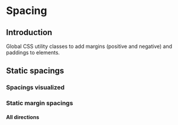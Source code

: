 # Spacing

## Introduction
Global CSS utility classes to add margins (positive and negative) and paddings to elements.

## Static spacings

### Spacings visualized

<Playground :childElementLayout="{spacing: 'inline'}">
  <div class="example-spacing-visual">
    <div class="p-spacing-pt-4 p-spacing-pr-4" />
  </div>
  <div class="example-spacing-visual">
    <div class="p-spacing-pt-8 p-spacing-pr-8" />
  </div>
  <div class="example-spacing-visual">
    <div class="p-spacing-pt-16 p-spacing-pr-16" />
  </div>
  <div class="example-spacing-visual">
    <div class="p-spacing-pt-24 p-spacing-pr-24" />
  </div>
  <div class="example-spacing-visual">
    <div class="p-spacing-pt-32 p-spacing-pr-32" />
  </div>
  <div class="example-spacing-visual">
    <div class="p-spacing-pt-40 p-spacing-pr-40" />
  </div>
  <div class="example-spacing-visual">
    <div class="p-spacing-pt-48 p-spacing-pr-48" />
  </div>
  <div class="example-spacing-visual">
    <div class="p-spacing-pt-56 p-spacing-pr-56" />
  </div>
  <div class="example-spacing-visual">
    <div class="p-spacing-pt-64 p-spacing-pr-64" />
  </div>
  <div class="example-spacing-visual">
    <div class="p-spacing-pt-72 p-spacing-pr-72" />
  </div>
  <div class="example-spacing-visual">
    <div class="p-spacing-pt-80 p-spacing-pr-80" />
  </div>
</Playground>

### Static margin spacings

#### All directions

<Playground>
  <div class="example-spacing">
    <div class="p-spacing-m-40" />
  </div>
</Playground>

#### Top

<Playground>
  <div class="example-spacing">
    <div class="p-spacing-mt-40" />
  </div>
</Playground>

#### Right

<Playground>
  <div class="example-spacing">
    <div class="p-spacing-mr-40" />
  </div>
</Playground>

#### Bottom

<Playground>
  <div class="example-spacing">
    <div class="p-spacing-mb-40" />
  </div>
</Playground>

#### Left

<Playground>
  <div class="example-spacing">
    <div class="p-spacing-ml-40" />
  </div>
</Playground>

---

### Static negative margin spacings

#### All directions

<Playground>
  <div class="example-spacing negative">
    <div class="p-spacing-m-n-40" />
  </div>
</Playground>

#### Top

<Playground>
  <div class="example-spacing negative">
    <div class="p-spacing-m-nt-40" />
  </div>
</Playground>

#### Right

<Playground>
  <div class="example-spacing negative">
    <div class="p-spacing-m-nr-40" />
  </div>
</Playground>

#### Bottom

<Playground>
  <div class="example-spacing negative">
    <div class="p-spacing-m-nb-40" />
  </div>
</Playground>

#### Left

<Playground>
  <div class="example-spacing negative">
    <div class="p-spacing-m-nl-40" />
  </div>
</Playground>

---

### Static padding spacings

#### All directions

<Playground>
  <div class="example-spacing">
    <div class="p-spacing-p-40"/>
  </div>
</Playground>

#### Top

<Playground>
  <div class="example-spacing">
    <div class="p-spacing-pt-40"/>
  </div>
</Playground>

#### Right

<Playground>
<div class="example-spacing">
  <div class="p-spacing-pr-40"/>
</div>
</Playground>

#### Bottom

<Playground>
  <div class="example-spacing">
    <div class="p-spacing-pb-40"/>
  </div>
</Playground>

#### Left

<Playground>
  <div class="example-spacing">
    <div class="p-spacing-pl-40"/>
  </div>
</Playground>

--- 

### Usage
Static spacings can be used as `padding` or `margin` by a CSS utility class on the element itself.

**Given values are:**

`0 | 4 | 8 | 16 | 24 | 32 | 40 | 48 | 56 | 64 | 72 | 80`

**Possible class names for margin spacings (where {v} is the spacing value):**
* `p-spacing-m-{v}` => margin (all 4 directions)
* `p-spacing-mt-{v}` => margin-top
* `p-spacing-mr-{v}` => margin-right
* `p-spacing-mb-{v}` => margin-bottom
* `p-spacing-ml-{v}` => margin-left
* `p-spacing-m-n-{v}` => negative margin (all 4 directions)
* `p-spacing-m-nt-{v}` => negative margin-top
* `p-spacing-m-nr-{v}` => negative margin-right
* `p-spacing-m-nb-{v}` => negative margin-bottom
* `p-spacing-m-nl-{v}` => negative margin-left
* `p-spacing-mt-auto` => margin-top "auto"
* `p-spacing-mr-auto` => margin-right "auto"
* `p-spacing-mb-auto` => margin-bottom "auto"
* `p-spacing-ml-auto` => margin-left "auto"

**Possible class names for padding spacings (where {v} is the spacing value):**
* `p-spacing-p-{v}` => padding (all 4 directions)
* `p-spacing-pt-{v}` => padding-top
* `p-spacing-pr-{v}` => padding-right
* `p-spacing-pb-{v}` => padding-bottom
* `p-spacing-pl-{v}` => padding-left

---

## Responsive spacings
Responsive spacings adapt their spacing value automatically with predefined sizes regarding to major breakpoints. On smaller viewports they decrease, on bigger screens they increase.

### Spacings visualized

<Playground :childElementLayout="{spacing: 'inline'}">
  <div class="example-spacing-visual">
    <div class="p-spacing-pt-a p-spacing-pr-a" />
  </div>
  <div class="example-spacing-visual">
    <div class="p-spacing-pt-b p-spacing-pr-b" />
  </div>
  <div class="example-spacing-visual">
    <div class="p-spacing-pt-c p-spacing-pr-c" />
  </div>
  <div class="example-spacing-visual">
    <div class="p-spacing-pt-d p-spacing-pr-d" />
  </div>
  <div class="example-spacing-visual">
    <div class="p-spacing-pt-e p-spacing-pr-e" />
  </div>
  <div class="example-spacing-visual">
    <div class="p-spacing-pt-f p-spacing-pr-f" />
  </div>
  <div class="example-spacing-visual">
    <div class="p-spacing-pt-g p-spacing-pr-g" />
  </div>
</Playground>

### Responsive margin spacings

#### All directions

<Playground>
  <div class="example-spacing">
    <div class="p-spacing-m-d" />
  </div>
</Playground>

#### Top

<Playground>
  <div class="example-spacing">
    <div class="p-spacing-mt-d" />
  </div>
</Playground>

#### Right

<Playground>
  <div class="example-spacing">
    <div class="p-spacing-mr-d" />
  </div>
</Playground>

#### Bottom

<Playground>
  <div class="example-spacing">
    <div class="p-spacing-mb-d" />
  </div>
</Playground>

#### Left

<Playground>
  <div class="example-spacing">
    <div class="p-spacing-ml-d" />
  </div>
</Playground>

---

### Responsive negative margin spacings

#### All directions

<Playground>
  <div class="example-spacing negative-responsive">
    <div class="p-spacing-m-n-d" />
  </div>
</Playground>

#### Top

<Playground>
  <div class="example-spacing negative-responsive">
    <div class="p-spacing-m-nt-d" />
  </div>
</Playground>

#### Right

<Playground>
  <div class="example-spacing negative-responsive">
    <div class="p-spacing-m-nr-d" />
  </div>
</Playground>

#### Bottom

<Playground>
  <div class="example-spacing negative-responsive">
    <div class="p-spacing-m-nb-d" />
  </div>
</Playground>

#### Left

<Playground>
  <div class="example-spacing negative-responsive">
    <div class="p-spacing-m-nl-d" />
  </div>
</Playground>

---

### Responsive padding spacings

#### All directions

<Playground>
  <div class="example-spacing">
    <div class="p-spacing-p-d"/>
  </div>
</Playground>

#### Top

<Playground>
  <div class="example-spacing">
    <div class="p-spacing-pt-d"/>
  </div>
</Playground>

#### Right

<Playground>
  <div class="example-spacing">
    <div class="p-spacing-pr-d"/>
  </div>
</Playground>

#### Bottom

<Playground>
  <div class="example-spacing">
    <div class="p-spacing-pb-d"/>
  </div>
</Playground>

#### Left

<Playground>
  <div class="example-spacing">
    <div class="p-spacing-pl-d"/>
  </div>
</Playground>

--- 

### Usage
Responsive spacings can be used to achieve different spacings on predefined major viewport sizes, e.g. to equalize overall whitespace between elements. They can be used as a CSS utility class on the element itself.

**Given values are:**

`"a" | "b" | "c" | "d" | "e" | "f" | "g"`

**Possible class names (where {v} is the spacing value):**
* `p-spacing-m-{v}` => margin (all 4 directions)
* `p-spacing-mt-{v}` => margin-top
* `p-spacing-mr-{v}` => margin-right
* `p-spacing-mb-{v}` => margin-bottom
* `p-spacing-ml-{v}` => margin-left
* `p-spacing-m-n-{v}` => negative margin (all 4 directions)
* `p-spacing-m-nt-{v}` => negative margin-top
* `p-spacing-m-nr-{v}` => negative margin-right
* `p-spacing-m-nb-{v}` => negative margin-bottom
* `p-spacing-m-nl-{v}` => negative margin-left
* `p-spacing-p-{v}` => padding (all 4 directions)
* `p-spacing-pt-{v}` => padding-top
* `p-spacing-pr-{v}` => padding-right
* `p-spacing-pb-{v}` => padding-bottom
* `p-spacing-pl-{v}` => padding-left

--- 

## Responsive zero spacings defined by breakpoints
In some cases spacings need to be set to zero to delete unwanted spacings for a specific breakpoint (e.g. by changing major layout from desktop to mobile).
To achive highest flexibility, breakpoint behaviour can set **from** a `min` breakpoint value and also **to** a `max` breakpoint value. This means that zero spacings can be defined from breakpoint `xxs` to the max value given in the class name and also from the min value in the class name to breakpoint `xxl` (@see `min` and `max` identifiers in the class name).

**Example**:  
`p-spacing-m-0-max-s` => zero value (of margin) is set until breakpoint `s` is reached, the the other value takes care of your spacing on wider viewports.  
`p-spacing-m-0-min-s` => zero value (of margin) is set after breakpoint `s` is reached, the the other value takes care of your spacing on smaller viewports.

### Zero margin spacings defined by breakpoints for static spacings

#### Reset margin-top until breakpoint "s"

<Playground>
  <div class="example-spacing">
    <div class="p-spacing-mt-0-max-s p-spacing-mt-40" />
  </div>
</Playground>

#### Reset margin-top from breakpoint "s"

<Playground>
  <div class="example-spacing">
    <div class="p-spacing-mt-0-min-s p-spacing-mt-40" />
  </div>
</Playground>

### Zero padding spacings defined by breakpoints for static spacings

#### Reset padding-top to max breakpoint "s"

<Playground>
  <div class="example-spacing">
    <div class="p-spacing-pt-0-max-s p-spacing-pt-40" />
  </div>
</Playground>

#### Reset padding-top from min breakpoint "s"

<Playground>
  <div class="example-spacing">
    <div class="p-spacing-pt-0-min-s p-spacing-pt-40" />
  </div>
</Playground>

### Zero padding spacings defined by breakpoints for responsive spacings

#### Reset margin-top to max breakpoint "s"

<Playground>
  <div class="example-spacing">
    <div class="p-spacing-mt-0-max-s p-spacing-mt-d" />
  </div>
</Playground>

#### Reset margin-top from min breakpoint "s"

<Playground>
  <div class="example-spacing">
    <div class="p-spacing-mt-0-min-s p-spacing-mt-d" />
  </div>
</Playground>

#### Reset padding-top to max breakpoint "s"

<Playground>
  <div class="example-spacing">
    <div class="p-spacing-pt-0-max-s p-spacing-pt-d" />
  </div>
</Playground>

#### Reset padding-top from min breakpoint "s"

<Playground>
  <div class="example-spacing">
    <div class="p-spacing-pt-0-min-s p-spacing-pt-d" />
  </div>
</Playground>

<style scoped lang="scss">
  @import '~@porscheui/ui-kit-scss-utils/index';
  
  $color-blue-1: lightskyblue;
  $color-blue-2: deepskyblue;
  $color-blue-3: dodgerblue;
  $color-blue-4: royalblue;
  
  .example-spacing-visual {
    display: inline-flex;

    > div {
      background-color: $color-blue-1;
      width: fit-content;
    }
  }

  .example-spacing {
    display: inline-block;
    vertical-align: top;
    background-color: $color-blue-1;

    &.negative {
      padding: $p-spacing-40;
    }

    &.negative-responsive {
      @include p-spacing-d('padding');

      > [class*='p-spacing-'] {
        width: 2 * $p-spacing-d;
        height: 2 * $p-spacing-d;

        @include breakpoint('s') {
          width: 2 * $p-spacing-d-s;
          height: 2 * $p-spacing-d-s;
        }
        @include breakpoint('m') {
          width: 2 * $p-spacing-d-m;
          height: 2 * $p-spacing-d-m;
        }
        @include breakpoint('l') {
          width: 2 * $p-spacing-d-l;
          height: 2 * $p-spacing-d-l;
        }
        @include breakpoint('xl') {
          width: 2 * $p-spacing-d-xl;
          height: 2 * $p-spacing-d-xl;
        }
      }
    }

    [class*='p-spacing-'] {
      position: relative;
      width: $p-spacing-80;
      height: $p-spacing-80;

      &::before {
        content: '';
        display: block;
        width: 100%;
        height: 100%;
        background-color: $color-blue-2;
      }
    }
  }
</style>
